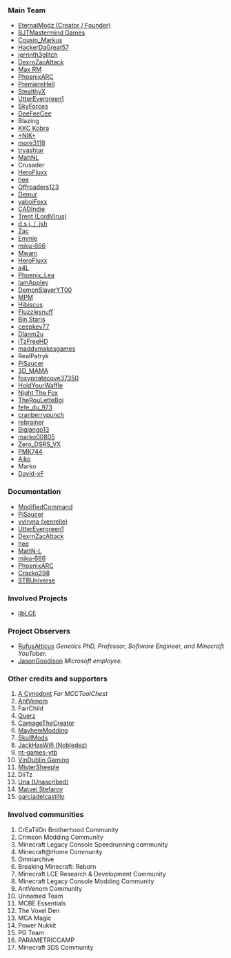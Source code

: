 ### Main Team
- [EternalModz (Creator / Founder)](https://github.com/EternalModz)
- [BJTMastermind Games](https://github.com/BJTMastermind)
- [Cousin_Markus](https://github.com/CousinMarkus)
- [HackerDaGreat57](https://github.com/HackerDaGreat57)
- [jerrinth3glitch](https://github.com/zugebot)
- [DexrnZacAttack](https://github.com/DexrnZacAttack)
- [Max RM](https://github.com/Max-RM)
- [PhoenixARC](https://github.com/PhoenixARC)
- [PremiereHell](https://github.com/PremiereHell)
- [StealthyX](https://github.com/StealthyExpertX)
- [UtterEvergreen1](https://github.com/UtterEvergreen1)
- [SkyForces](https://github.com/SkyForcesGit)
- [DeeFeeCee](https://github.com/DeeFeeCee)
- Blazing
- [KKC Kobra](https://github.com/KKCKobra)
- [+NIK+](https://github.com/NikStudios)
- [more3118](https://github.com/more3118)
- [tryashtar](https://github.com/tryashtar)
- [MattNL](https://github.com/MattN-L)
- Crusader
- [HeroFluxx](https://github.com/HeroFluxx)
- [hee](https://github.com/hee)
- [Offroaders123](https://github.com/Offroaders123)
- [Demur](https://github.com/Demur)
- [yaboiFoxx](https://github.com/yaboiFoxx)
- [CADIndie](https://github.com/CADIndie)
- [Trent (LordVirus)](https://github.com/TheOnlyLordVirus)
- [d.s.j. / .jsh](https://github.com/Dsj0036)
- [Zac](https://github.com/Execcl)
- [Emmie](https://github.com/DBTDerpbox)
- [miku-666](https://github.com/NessieHax)
- [Mwam](https://github.com/Mwam)
- [HeroFluxx](https://github.com/HeroFluxx)
- [a4L](https://github.com/a4L)
- [Phoenix_Lea](https://github.com/Phoenix_Lea)
- [IamAppley](https://github.com/IamAppley)
- [DemonSlayerYT00](https://github.com/DemonSlayerYT00)
- [MPM](https://github.com/MPM)
- [Hibiscus](https://github.com/hibiscus418)
- [Fluzzlesnuff](https://github.com/Fluzzlesnuff)
- [Bin Starjs](https://github.com/binstarjs03)
- [ceepkev77](https://github.com/ceepkev77)
- [Dlanm2u](https://github.com/Dlanm2u)
- [iTzFreeHD](https://github.com/iTzFreeHD)
- [maddymakesgames](https://github.com/maddymakesgames)
- RealPatryk
- [PiSaucer](https://github.com/PiSaucer)
- [3D_MAMA](https://github.com/3DMAMA)
- [foxypiratecove37350](https://github.com/foxypiratecove37350)
- [HoldYourWaffle](https://github.com/HoldYourWaffle)
- [Night The Fox](https://github.com/NightTheFox)
- [TheRouLetteBoi](https://github.com/TheRouLetteBoi)
- [fefe_du_973](https://github.com/Fefedu973)
- [cranberrypunch](https://github.com/cranberrypunch)
- [rebrainer](https://github.com/rebrainertv)
- [Bigjango13](https://github.com/Bigjango13)
- [marko00805](https://github.com/marko00805)
- [Zero_DSRS_VX](https://github.com/PhoenixVX)
- [PMK744](https://github.com/PMK744)
- [Aiko](https://github.com/AikoBorowski)
- Marko
- [David-xF](https://github.com/David-xF)

### Documentation
- [ModifiedCommand](https://github.com/ModifiedCommand)
- [PiSaucer](https://github.com/PiSaucer)
- [vylryna (xenrelle)](https://github.com/xenrelle)
- [UtterEvergreen1](https://github.com/UtterEvergreen1)
- [DexrnZacAttack](https://github.com/DexrnZacAttack)
- [hee](https://github.com/hee)
- [MattN-L](https://github.com/MattN-L)
- [miku-666](https://github.com/NessieHax)
- [PhoenixARC](https://github.com/PhoenixARC)
- [Cracko298](https://github.com/Cracko298)
- [STBUniverse](https://github.com/STBrian)

### Involved Projects
- [libLCE](https://github.com/DexrnZacAttack/libLCE)

### Project Observers
- [RufusAtticus](https://github.com/reedacartwright) *Genetics PhD, Professor, Software Engineer, and Minecraft YouTuber.*
- [JasonGoodison](https://github.com/JasonLeviGoodison) *Microsoft employee.*

### Other credits and supporters
1. [A Cynodont](https://mcctoolchest.weebly.com/) *For MCCToolChest*
2. [AntVenom](https://www.youtube.com/@AntVenom)
3. FairChild
4. [Querz](https://github.com/Querz)
5. [CarnageTheCreator](https://www.youtube.com/@CarnageTheCreator)
6. [MayhemModding](https://www.youtube.com/@MayhemModding)
7. [SkullMods](https://www.youtube.com/@SkullMods1)
8. [JackHasWifi (Nobledez)](https://www.youtube.com/@JackHasWifi)
9. [nt-games-ytb](https://github.com/nt-games-ytb)
10. [VinDublin Gaming](https://www.youtube.com/@VinDublinGaming)
11. [MisterSheeple](https://github.com/MisterSheeple)
12. DiiTz
13. [Una (Unascribed)](https://github.com/unascribed)
14. [Matvei Stefarov](https://github.com/mstefarov)
15. [garciadelcastillo](https://github.com/garciadelcastillo)

### Involved communities
1. CrEaTiiOn Brotherhood Community
2. Crimson Modding Community
3. Minecraft Legacy Console Speedrunning community
4. Minecraft@Home Community
5. Omniarchive
6. Breaking Minecraft: Reborn
7. Minecraft LCE Research & Development Community
8. Minecraft Legacy Console Modding Community
9. AntVenom Community
10. Unnamed Team
11. MCBE Essentials
12. The Voxel Den
13. MCA Magic
14. Power Nukkit
15. PG Team
16. PARAMETRICCAMP
17. Minecraft 3DS Community
